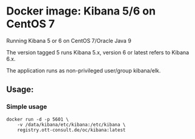 # Docker image: Kibana 5/6 on CentOS 7
Running Kibana 5 or 6 on CentOS 7/Oracle Java 9

The version tagged 5 runs Kibana 5.x, version 6 or latest refers to Kibana 6.x.

The application runs as non-privileged  user/group kibana/elk.

## Usage:
### Simple usage
```
docker run -d -p 5601 \
    -v /data/kibana/etc/kibana:/etc/kibana \
    registry.ott-consult.de/oc/kibana:latest
```
